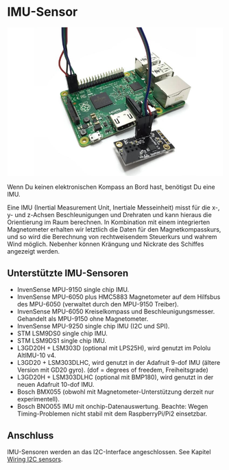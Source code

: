 # IMU-Sensor


![](../en/imu.png)

Wenn Du keinen elektronischen Kompass an Bord hast, benötigst Du eine IMU.

Eine IMU (Inertial Measurement Unit, Inertiale Messeinheit) misst für die x-, y- und z-Achsen Beschleunigungen und Drehraten und kann hieraus die Orientierung im Raum berechnen. In Kombination mit einem integrierten Magnetometer erhalten wir letztlich die Daten für den Magnetkompasskurs, und so wird die Berechnung von rechtweisendem Steuerkurs und wahrem Wind möglich. Nebenher können Krängung und Nickrate des Schiffes angezeigt werden.


## Unterstützte IMU-Sensoren

* InvenSense MPU-9150 single chip IMU.
* InvenSense MPU-6050 plus HMC5883 Magnetometer auf dem Hilfsbus des MPU-6050 (verwaltet durch den MPU-9150 Treiber).
* InvenSense MPU-6050 Kreiselkompass und Beschleunigungsmesser. Gehandelt als MPU-9150 ohne Magnetometer.
* InvenSense MPU-9250 single chip IMU (I2C und SPI).
* STM LSM9DS0 single chip IMU.
* STM LSM9DS1 single chip IMU.
* L3GD20H + LSM303D (optional mit LPS25H), wird genutzt im Pololu AltIMU-10 v4.
* L3GD20 + LSM303DLHC, wird genutzt in der Adafruit 9-dof IMU (ältere Version mit GD20 gyro). (dof = degrees of freedem, Freiheitsgrade)
* L3GD20H + LSM303DLHC (optional mit BMP180), wird genutzt in der neuen Adafruit 10-dof IMU.
* Bosch BMX055 (obwohl mit Magnetometer-Unterstützung derzeit nur experimentell).
* Bosch BNO055 IMU mit onchip-Datenauswertung. Beachte: Wegen Timing-Problemen nicht stabil mit dem RaspberryPi/Pi2 einsetzbar.

## Anschluss

IMU-Sensoren werden an das I2C-Interface angeschlossen. See Kapitel [Wiring I2C sensors](/wiring-i2c-sensors.md).
